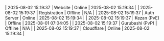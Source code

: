 | 2025-08-02 15:19:37 | Website | Online | 2025-08-02 15:19:34 |
| 2025-08-02 15:19:37 | Registration | Offline | N/A |
| 2025-08-02 15:19:37 | Auth Server | Online | 2025-08-02 15:19:34 |
| 2025-08-02 15:19:37 | Kezan (PvE) | Offline | 2025-08-01 07:04:05 |
| 2025-08-02 15:19:37 | Gurubashi (PvP) | Offline | N/A |
| 2025-08-02 15:19:37 | Cloudflare | Online | 2025-08-02 15:19:34 |
